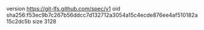 version https://git-lfs.github.com/spec/v1
oid sha256:f53ec9b7c267b56ddcc7d132712a3054a15c4ecde876ee4af510182a15c2dc5b
size 3128
